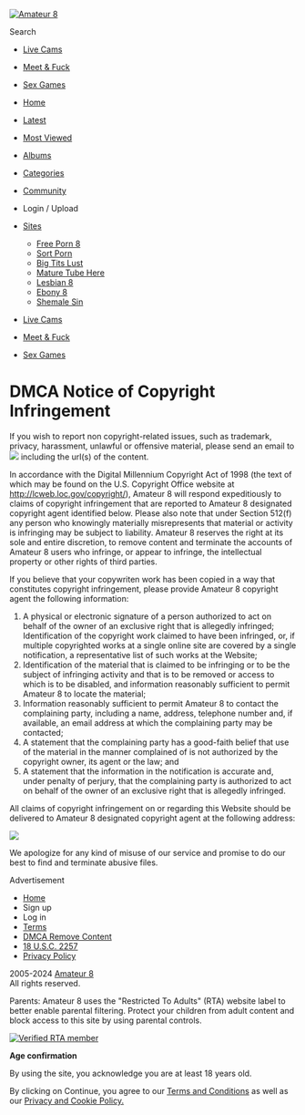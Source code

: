 [![Amateur 8](https://www.amateur8.com/static/images/logo.png)](https://www.amateur8.com/)

[](#)

Search

* [Live Cams](https://www.amateur8.com/link/cams/?AFNO=1-1237-amateur8-link&utm_source=amateur8&utm_medium=link&utm_campaign=headerlink-1237)
* [Meet & Fuck](https://www.amateur8.com/link/meetfuck/)
* [Sex Games](https://www.amateur8.com/link/videos/)

* [Home](https://www.amateur8.com/)
* [Latest](https://www.amateur8.com/latest-updates/)
* [Most Viewed](https://www.amateur8.com/most-popular/)
* [Albums](https://www.amateur8.com/albums/)
* [Categories](https://www.amateur8.com/categories/)
* [Community](https://www.amateur8.com/members/)
* Login / Upload
* [Sites](#)
    * [Free Porn 8](https://www.freeporn8.com/)
    * [Sort Porn](https://www.sortporn.com/)
    * [Big Tits Lust](https://www.bigtitslust.com/)
    * [Mature Tube Here](https://www.maturetubehere.com/)
    * [Lesbian 8](https://www.lesbian8.com/)
    * [Ebony 8](https://www.ebony8.com/)
    * [Shemale Sin](https://www.shemalesin.com/)
* [Live Cams](https://www.amateur8.com/link/cams/?AFNO=1-1237-amateur8-link&utm_source=amateur8&utm_medium=link&utm_campaign=headerlink-1237)
* [Meet & Fuck](https://www.amateur8.com/link/meetfuck/)
* [Sex Games](https://www.amateur8.com/link/videos/)

DMCA Notice of Copyright Infringement
=====================================

If you wish to report non copyright-related issues, such as trademark, privacy, harassment, unlawful or offensive material, please send an email to ![](https://www.amateur8.com/static/images/email2.jpg) including the url(s) of the content.

In accordance with the Digital Millennium Copyright Act of 1998 (the text of which may be found on the U.S. Copyright Office website at http://lcweb.loc.gov/copyright/), Amateur 8 will respond expeditiously to claims of copyright infringement that are reported to Amateur 8 designated copyright agent identified below. Please also note that under Section 512(f) any person who knowingly materially misrepresents that material or activity is infringing may be subject to liability. Amateur 8 reserves the right at its sole and entire discretion, to remove content and terminate the accounts of Amateur 8 users who infringe, or appear to infringe, the intellectual property or other rights of third parties.

If you believe that your copywriten work has been copied in a way that constitutes copyright infringement, please provide Amateur 8 copyright agent the following information:

1. A physical or electronic signature of a person authorized to act on behalf of the owner of an exclusive right that is allegedly infringed; Identification of the copyright work claimed to have been infringed, or, if multiple copyrighted works at a single online site are covered by a single notification, a representative list of such works at the Website;
2. Identification of the material that is claimed to be infringing or to be the subject of infringing activity and that is to be removed or access to which is to be disabled, and information reasonably sufficient to permit Amateur 8 to locate the material;
3. Information reasonably sufficient to permit Amateur 8 to contact the complaining party, including a name, address, telephone number and, if available, an email address at which the complaining party may be contacted;
4. A statement that the complaining party has a good-faith belief that use of the material in the manner complained of is not authorized by the copyright owner, its agent or the law; and
5. A statement that the information in the notification is accurate and, under penalty of perjury, that the complaining party is authorized to act on behalf of the owner of an exclusive right that is allegedly infringed.

All claims of copyright infringement on or regarding this Website should be delivered to Amateur 8 designated copyright agent at the following address:

![](https://www.amateur8.com/static/images/email2.jpg)

We apologize for any kind of misuse of our service and promise to do our best to find and terminate abusive files.

Advertisement

* [Home](https://www.amateur8.com/)
* Sign up
* Log in
* [Terms](https://www.amateur8.com/terms/)
* [DMCA Remove Content](https://www.amateur8.com/dmca/)
* [18 U.S.C. 2257](https://www.amateur8.com/2257/)
* [Privacy Policy](https://www.amateur8.com/privacy/)

2005-2024 [Amateur 8](https://www.amateur8.com/)  
All rights reserved.

Parents: Amateur 8 uses the "Restricted To Adults" (RTA) website label to better enable parental filtering. Protect your children from adult content and block access to this site by using parental controls.

[![Verified RTA member](https://www.amateur8.com/static/images/rta.gif?5dd6e00f)](https://rtalabel.org/?content=validate&id=&rating=RTA-5042-1996-1400-1577-RTA "Verified RTA member")

**Age confirmation**

By using the site, you acknowledge you are at least 18 years old.

By clicking on Continue, you agree to our [Terms and Conditions](https://www.amateur8.com/terms/) as well as our [Privacy and Cookie Policy.](https://www.amateur8.com/privacy/)
